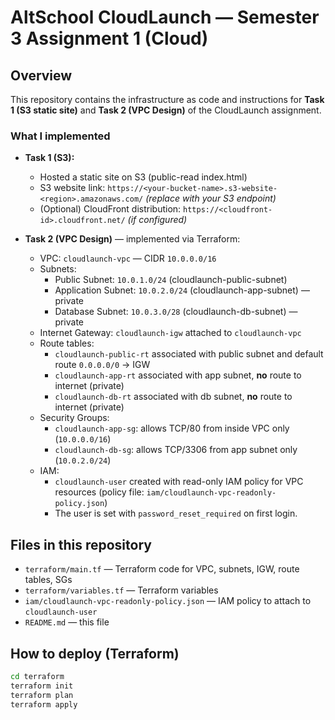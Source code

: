# AltSchool CloudLaunch — Semester 3 Assignment 1 (Cloud)

## Overview
This repository contains the infrastructure as code and instructions for **Task 1 (S3 static site)** and **Task 2 (VPC Design)** of the CloudLaunch assignment.

### What I implemented
- **Task 1 (S3):**
  - Hosted a static site on S3 (public-read index.html)
  - S3 website link: `https://<your-bucket-name>.s3-website-<region>.amazonaws.com/`  *(replace with your S3 endpoint)*
  - (Optional) CloudFront distribution: `https://<cloudfront-id>.cloudfront.net/` *(if configured)*

- **Task 2 (VPC Design)** — implemented via Terraform:
  - VPC: `cloudlaunch-vpc` — CIDR `10.0.0.0/16`
  - Subnets:
    - Public Subnet: `10.0.1.0/24` (cloudlaunch-public-subnet)
    - Application Subnet: `10.0.2.0/24` (cloudlaunch-app-subnet) — private
    - Database Subnet: `10.0.3.0/28` (cloudlaunch-db-subnet) — private
  - Internet Gateway: `cloudlaunch-igw` attached to `cloudlaunch-vpc`
  - Route tables:
    - `cloudlaunch-public-rt` associated with public subnet and default route `0.0.0.0/0` -> IGW
    - `cloudlaunch-app-rt` associated with app subnet, **no** route to internet (private)
    - `cloudlaunch-db-rt` associated with db subnet, **no** route to internet (private)
  - Security Groups:
    - `cloudlaunch-app-sg`: allows TCP/80 from inside VPC only (`10.0.0.0/16`)
    - `cloudlaunch-db-sg`: allows TCP/3306 from app subnet only (`10.0.2.0/24`)
  - IAM:
    - `cloudlaunch-user` created with read-only IAM policy for VPC resources (policy file: `iam/cloudlaunch-vpc-readonly-policy.json`)
    - The user is set with `password_reset_required` on first login.

## Files in this repository
- `terraform/main.tf` — Terraform code for VPC, subnets, IGW, route tables, SGs
- `terraform/variables.tf` — Terraform variables
- `iam/cloudlaunch-vpc-readonly-policy.json` — IAM policy to attach to `cloudlaunch-user`
- `README.md` — this file

## How to deploy (Terraform)
```bash
cd terraform
terraform init
terraform plan
terraform apply

